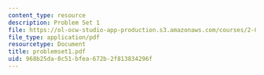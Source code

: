 ```yaml
---
content_type: resource
description: Problem Set 1
file: https://ol-ocw-studio-app-production.s3.amazonaws.com/courses/2-003j-dynamics-and-vibration-13-013j-fall-2002/968b25da0c51bfea672b2f813834296f_problemset1.pdf
file_type: application/pdf
resourcetype: Document
title: problemset1.pdf
uid: 968b25da-0c51-bfea-672b-2f813834296f
---
```

